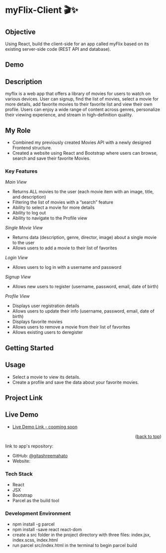 # myFlix-Client 🎬✨

## Objective

Using React, build the client-side for an app called myFlix based on its
existing server-side code (REST API and database).

## Demo

## Description

myflix is a web app that offers a library of movies for users to watch on various devices. User can signup, find the list of movies, select a movie for more details, add favorite movies to their favorite list and view their own profile. Users can enjoy a wide range of content across genres, personalize their viewing experience, and stream in high-definition quality.

## My Role

- Combined my previously created Movies API with a newly designed Frontend structure.
- Created a website using React and Bootstrap where users can browse, search and save their favorite  Movies.

### Key Features

_Main View_

- Returns ALL movies to the user (each movie item with an image, title, and description)
- Filtering the list of movies with a “search” feature
- Ability to select a movie for more details
- Ability to log out
- Ability to navigate to the Profile view

_Single Movie View_

- Returns data (description, genre, director, image) about a single movie to the user
- Allows users to add a movie to their list of favorites

_Login View_

- Allows users to log in with a username and password

_Signup View_

- Allows new users to register (username, password, email, date of birth)

_Profile View_

- Displays user registration details
- Allows users to update their info (username, password, email, date of birth)
- Displays favorite movies
- Allows users to remove a movie from their list of favorites
- Allows existing users to deregister

## Getting Started

## Usage

- Select a movie to view its details.
- Create a profile and save the data about your favorite movies.

## Project Link

## Live Demo <a name="live-demo"></a>

- [Live Demo Link - cooming soon](https://)

<p align="right">(<a href="#readme-top">back to top</a>)</p>

link to app's repository:

- GitHub: [@gitashreemahato](https://github.com/GitashreeMahato/myFlix-client)
- Website: 

### Tech Stack

- React
- JSX
- Bootstrap
- Parcel as the build tool

### Development Environment

- npm install -g parcel
- npm install -save react react-dom
- create a src folder in the project directory with three files: index.jsx, index.scss, index.html
- run parcel src/index.html in the terminal to begin parcel build


